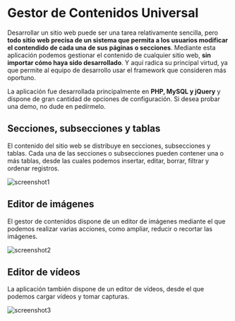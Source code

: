 # Gestor de Contenidos Universal

Desarrollar un sitio web puede ser una tarea relativamente sencilla, pero **todo sitio web precisa de un sistema que permita a los usuarios modificar el contendido de cada una de sus páginas o secciones**. Mediante esta aplicación podemos gestionar el contenido de cualquier sitio web, **sin importar cómo haya sido desarrollado**. Y aquí radica su principal virtud, ya que permite al equipo de desarrollo usar el framework que consideren más oportuno.

La aplicación fue desarrollada principalmente en **PHP, MySQL y jQuery** y dispone de gran cantidad de opciones de configuración. Si desea probar una demo, no dude en pedírmelo.

## Secciones, subsecciones y tablas

El contenido del sitio web se distribuye en secciones, subsecciones y tablas. Cada una de las secciones o subsecciones pueden contener una o más tablas, desde las cuales podemos insertar, editar, borrar, filtrar y ordenar registros.

![screenshot1](https://user-images.githubusercontent.com/5312427/47272291-028d1580-d584-11e8-8842-131791c0d420.png)

## Editor de imágenes

El gestor de contenidos dispone de un editor de imágenes mediante el que podemos realizar varias acciones, como ampliar, reducir o recortar las imágenes.

![screenshot2](https://user-images.githubusercontent.com/5312427/47272327-5861bd80-d584-11e8-9a15-f69b80403c45.png)

## Editor de vídeos

La aplicación también dispone de un editor de vídeos, desde el que podemos cargar vídeos y tomar capturas.

![screenshot3](https://user-images.githubusercontent.com/5312427/47272395-4e8c8a00-d585-11e8-9e3e-11c7d528e4d6.png)


